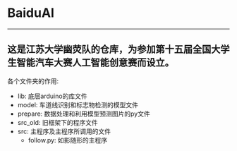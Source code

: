 # BaiduAI
---
这是江苏大学幽荧队的仓库，为参加第十五届全国大学生智能汽车大赛人工智能创意赛而设立。
---
各个文件夹的作用:
- lib: 底层arduino的库文件
- model: 车道线识别和标志物检测的模型文件
- prepare: 数据处理和利用模型预测图片的py文件
- src_old: 旧框架下的程序文件
- src: 主程序及主程序所调用的文件
    - follow.py: 如影随形的主程序